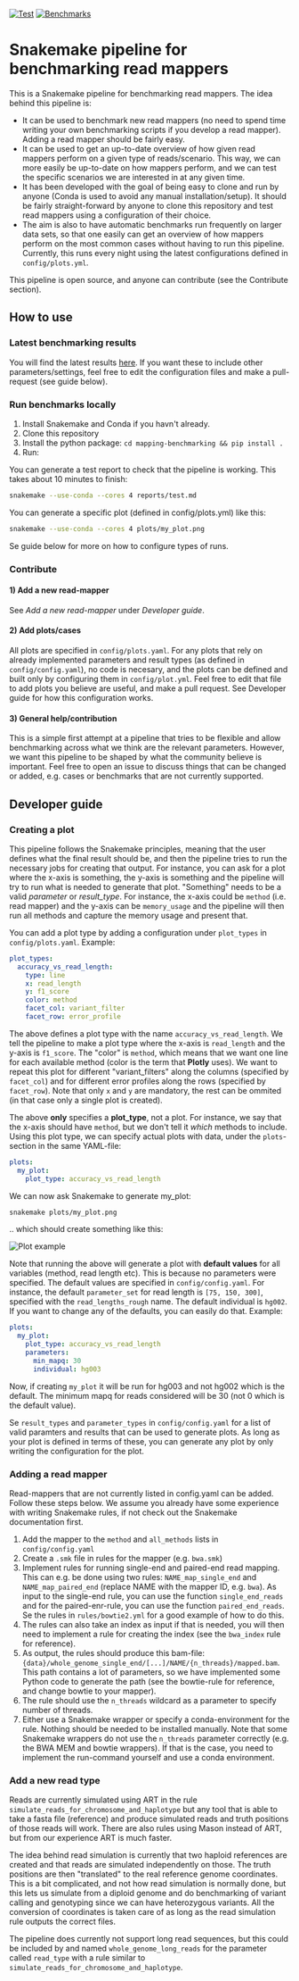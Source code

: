 [![Test]( https://github.com/ivargr/mapping-benchmarking/actions/workflows/test.yml/badge.svg)](https://github.com/ivargr/mapping-benchmarking/actions/workflows/test.yml)
[![Benchmarks]( https://github.com/ivargr/mapping-benchmarking/actions/workflows/benchmarks.yml/badge.svg)](https://github.com/ivargr/mapping-benchmarking/blob/benchmarks/reports/main.md)

# Snakemake pipeline for benchmarking read mappers

This is a Snakemake pipeline for benchmarking read mappers. The idea behind this pipeline is:

* It can be used to benchmark new read mappers (no need to spend time writing your own benchmarking scripts if you develop a read mapper). Adding a read mapper should be fairly easy.
* It can be used to get an up-to-date overview of how given read mappers perform on a given type of reads/scenario. This way, we can more easily be up-to-date on how mappers perform, and we can test the specific scenarios we are interested in at any given time. 
* It has been developed with the goal of being easy to clone and run by anyone (Conda is used to avoid any manual installation/setup). It should be fairly straight-forward by anyone  to clone this repository and test read mappers using a configuration of their choice. 
* The aim is also to have automatic benchmarks run frequently on larger data sets, so that one easily can get an overview of how mappers perform on the most common cases without having to run this pipeline. Currently, this runs every night using the latest configurations defined in `config/plots.yml`.

This pipeline is open source, and anyone can contribute (see the Contribute section).


## How to use

### Latest benchmarking results
You will find the latest results [here](https://github.com/ivargr/mapping-benchmarking/blob/benchmarks/reports/main.md). If you want these to include other parameters/settings, feel free to edit the configuration files and make a pull-request (see guide below).

### Run benchmarks locally
1. Install Snakemake and Conda if you havn't already.
2. Clone this repository
3. Install the python package: `cd mapping-benchmarking && pip install . ` 
4. Run:

You can generate a test report to check that the pipeline is working. This takes about 10 minutes to finish:
```bash
snakemake --use-conda --cores 4 reports/test.md
```

You can generate a specific plot (defined in config/plots.yml)  like this:
```bash
snakemake --use-conda --cores 4 plots/my_plot.png
```

Se guide below for more on how to configure types of runs.


### Contribute 

#### 1) Add a new read-mapper
See *Add a new read-mapper* under *Developer guide*.

#### 2) Add plots/cases
All plots are specified in `config/plots.yaml`. For any plots that rely on already implemented parameters and result types (as defined in `config/config.yaml`), no code is necesary, and the plots can be defined and built only by configuring them in `config/plot.yml`. 
Feel free to edit that file to add plots you believe are useful, and make a pull request. See Developer guide for how this configuration works. 

#### 3) General help/contribution
This is a simple first attempt at a pipeline that tries to be flexible and allow benchmarking across what we think are the relevant parameters. However, we want this pipeline to be shaped by what the community believe is important. Feel free to open an issue to discuss things that can be changed or added, e.g. cases or benchmarks that are not currently supported.


## Developer guide

### Creating a plot

This pipeline follows the Snakemake principles, meaning that the user defines what the final result should be, and then the pipeline tries to run the necessary jobs for creating that output. For instance, you can ask for a plot where the x-axis is something, the y-axis is something and the pipeline will try to run what is needed to generate that plot. "Something" needs to be a valid *parameter* or *result_type*. For instance, the x-axis could be `method` (i.e. read mapper) and the y-axis can be `memory_usage` and the pipeline will then run all methods and capture the memory usage and present that.

You can add a plot type by adding a configuration under `plot_types` in `config/plots.yaml`. Example:

```yaml
plot_types:
  accuracy_vs_read_length:
    type: line
    x: read_length
    y: f1_score
    color: method
    facet_col: variant_filter
    facet_row: error_profile
```

The above defines a plot type with the name `accuracy_vs_read_length`. We tell the pipeline to make a plot type where the x-axis is `read_length` and the y-axis is `f1_score`. The "color" is `method`, which means that we want one line for each available method (color is the term that **Plotly** uses). We want to repeat this plot for different "variant_filters" along the columns (specified by `facet_col`) and for different error profiles along the rows (specified by `facet_row`). Note that only `x` and `y` are mandatory, the rest can be ommited (in that case only a single plot is created).

The above **only** specifies a **plot_type**, not a plot. For instance, we say that the x-axis should have `method`, but we don't tell it *which* methods to include. Using this plot type, we can specify actual plots with data, under the `plots`-section in the same YAML-file:

```yaml
plots:
  my_plot:
    plot_type: accuracy_vs_read_length
```

We can now ask Snakemake to generate my_plot:

```bash
snakemake plots/my_plot.png
```
.. which should create something like this:

![Plot example](reports/presets/example.png)

Note that running the above will generate a plot with **default values** for all variables (method, read length etc). This is because no parameters were specified. The default values are specified in `config/config.yaml`. For instance, the default `parameter_set` for read length is `[75, 150, 300]`, specified with the `read_lengths_rough` name. The default individual is `hg002`. If you want to change any of the defaults, you can easily do that. 
Example: 

```yaml
plots:
  my_plot:
    plot_type: accuracy_vs_read_length
    parameters:
      min_mapq: 30
      individual: hg003
```

Now, if creating `my_plot` it will be run for hg003 and not hg002 which is the default. The minimum mapq for reads considered will be 30 (not 0 which is the default value).

Se `result_types` and `parameter_types` in `config/config.yaml` for a list of valid paramters and results that can be used to generate plots. As long as your plot is defined in terms of these, you can generate any plot by only writing the configuration for the plot.

### Adding a read mapper

Read-mappers that are not currently listed in config.yaml can be added. Follow these steps below. We assume you already have some experience with writing Snakemake rules, if not check out the Snakemake documentation first.

1. Add the mapper to the `method` and `all_methods` lists in `config/config.yaml`
2. Create a `.smk` file in rules for the mapper (e.g. `bwa.smk`)
3. Implement rules for running single-end and paired-end read mapping. This can e.g. be done using two rules: `NAME_map_single_end` and `NAME_map_paired_end` (replace NAME with the mapper ID, e.g. `bwa`). As input to the single-end rule, you can use the function `single_end_reads` and for the paired-enr-rule, you can use the function `paired_end_reads`. Se the rules in `rules/bowtie2.yml` for a good example of how to do this. 
4. The rules can also take an index as input if that is needed, you will then need to implement a rule for creating the index (see the `bwa_index` rule for reference).
5. As output, the rules should produce this bam-file: `{data}/whole_genome_single_end/[...]/NAME/{n_threads}/mapped.bam`. This path contains a lot of parameters, so we have implemented some Python code to generate the path (see the bowtie-rule for reference, and change bowtie to your mapper).
6. The rule should use the `n_threads` wildcard as a parameter to specify number of threads. 
7. Either use a Snakemake wrapper or specify a conda-environment for the rule. Nothing should be needed to be installed manually. Note that some Snakemake wrappers do not use the `n_threads` parameter correctly (e.g. the BWA MEM and bowtie wrappers). If that is the case, you need to implement the run-command yourself and use a conda environment.

### Add a new read type
Reads are currently simulated using ART in the rule `simulate_reads_for_chromosome_and_haplotype` but any tool that is able to take a fasta file (reference) and produce simulated reads and truth positions of those reads will work. There are also rules using Mason instead of ART, but from our experience ART is much faster.

The idea behind read simulation is currently that two haploid references are created and that reads are simulated independently on those. The truth positions are then "translated" to the real reference genome coordinates. This is a bit complicated, and not how read simulation is normally done, but this lets us simulate from a diploid genome and do benchmarking of variant calling and genotyping since we can have heterozygous variants. All the conversion of coordinates is taken care of as long as the read simulation rule outputs the correct files.

The pipeline does currently not support long read sequences, but this could be included by and named `whole_genome_long_reads` for the parameter called `read_type` with a rule similar to `simulate_reads_for_chromosome_and_haplotype`. 